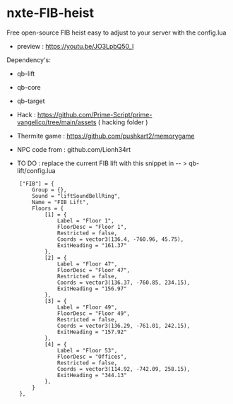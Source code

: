 # nxte-FIB-heist

 Free open-source FIB heist easy to adjust to your server with the config.lua
 
- preview : https://youtu.be/JO3LpbQ50_I
 
Dependency's:
- qb-lift
- qb-core
- qb-target
- Hack : https://github.com/Prime-Script/prime-vangelico/tree/main/assets ( hacking folder )
- Thermite game : https://github.com/pushkart2/memorygame

- NPC code from : github.com/Lionh34rt
- TO DO : replace the current FIB lift with this snippet in -- > qb-lift/config.lua
```    
    ["FIB"] = {
        Group = {},                                                      
        Sound = "liftSoundBellRing",                                                
        Name = "FIB Lift",
        Floors = {
            [1] = {
                Label = "Floor 1",
                FloorDesc = "Floor 1",
                Restricted = false,                                                  
                Coords = vector3(136.4, -760.96, 45.75),
                ExitHeading = "161.37"
            },
            [2] = {
                Label = "Floor 47",
                FloorDesc = "Floor 47",
                Restricted = false,
                Coords = vector3(136.37, -760.85, 234.15),
                ExitHeading = "156.97"
            },
            [3] = {
                Label = "Floor 49",
                FloorDesc = "Floor 49",
                Restricted = false,
                Coords = vector3(136.29, -761.01, 242.15),
                ExitHeading = "157.92"
            },
            [4] = {
                Label = "Floor 53",
                FloorDesc = "Offices",
                Restricted = false,
                Coords = vector3(114.92, -742.09, 258.15),
                ExitHeading = "344.13"
            },
        }
    },
